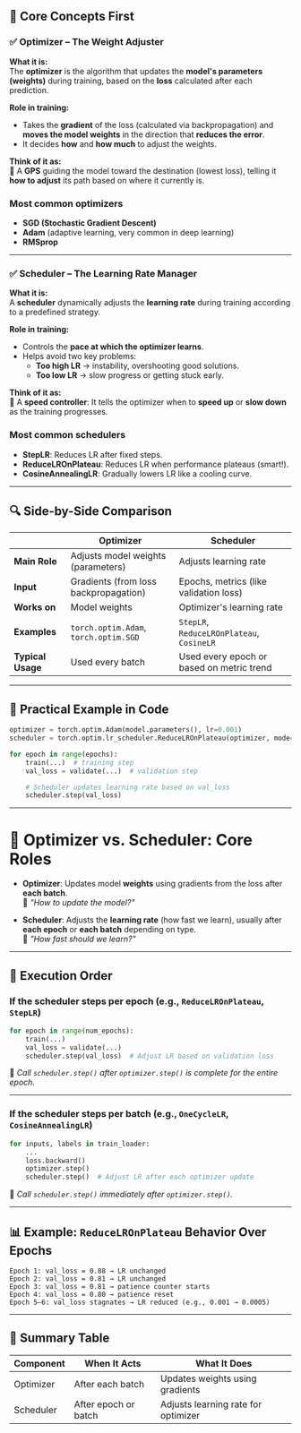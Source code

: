 ## 🧠 **Core Concepts First**

### ✅ **Optimizer – The Weight Adjuster**

**What it is:**  
The **optimizer** is the algorithm that updates the **model's parameters (weights)** during training, based on the **loss** calculated after each prediction.

**Role in training:**  

- Takes the **gradient** of the loss (calculated via backpropagation) and **moves the model weights** in the direction that **reduces the error**.
- It decides **how** and **how much** to adjust the weights.

**Think of it as:**  
📍 A **GPS** guiding the model toward the destination (lowest loss), telling it **how to adjust** its path based on where it currently is.

### Most common optimizers

- **SGD (Stochastic Gradient Descent)**
- **Adam** (adaptive learning, very common in deep learning)
- **RMSprop**

---

### ✅ **Scheduler – The Learning Rate Manager**

**What it is:**  
A **scheduler** dynamically adjusts the **learning rate** during training according to a predefined strategy.

**Role in training:**  

- Controls the **pace at which the optimizer learns**.
- Helps avoid two key problems:
  - **Too high LR** → instability, overshooting good solutions.
  - **Too low LR** → slow progress or getting stuck early.

**Think of it as:**  
📏 A **speed controller**: It tells the optimizer when to **speed up** or **slow down** as the training progresses.

### Most common schedulers

- **StepLR**: Reduces LR after fixed steps.
- **ReduceLROnPlateau**: Reduces LR when performance plateaus (smart!).
- **CosineAnnealingLR**: Gradually lowers LR like a cooling curve.

---

## 🔍 **Side-by-Side Comparison**

|                    | **Optimizer**                        | **Scheduler**                              |
|--------------------|--------------------------------------|--------------------------------------------|
| **Main Role**       | Adjusts model weights (parameters)   | Adjusts learning rate                      |
| **Input**           | Gradients (from loss backpropagation) | Epochs, metrics (like validation loss)     |
| **Works on**        | Model weights                        | Optimizer's learning rate                  |
| **Examples**        | `torch.optim.Adam`, `torch.optim.SGD` | `StepLR`, `ReduceLROnPlateau`, `CosineLR`  |
| **Typical Usage**   | Used every batch                     | Used every epoch or based on metric trend  |

---

## 🧪 **Practical Example in Code**

```python
optimizer = torch.optim.Adam(model.parameters(), lr=0.001)
scheduler = torch.optim.lr_scheduler.ReduceLROnPlateau(optimizer, mode='min', patience=2, factor=0.5)

for epoch in range(epochs):
    train(...)  # training step
    val_loss = validate(...)  # validation step

    # Scheduler updates learning rate based on val_loss
    scheduler.step(val_loss)
```

---

# 🔧 Optimizer vs. Scheduler: Core Roles

- **Optimizer**: Updates model **weights** using gradients from the loss after **each batch**.  
  📍 *"How to update the model?"*

- **Scheduler**: Adjusts the **learning rate** (how fast we learn), usually after **each epoch** or **each batch** depending on type.  
  📏 *"How fast should we learn?"*

---

## 🔁 Execution Order

### **If the scheduler steps per epoch** (e.g., `ReduceLROnPlateau`, `StepLR`)

```python
for epoch in range(num_epochs):
    train(...)
    val_loss = validate(...)
    scheduler.step(val_loss)  # Adjust LR based on validation loss
```

📌 *Call `scheduler.step()` after `optimizer.step()` is complete for the entire epoch.*

---

### **If the scheduler steps per batch** (e.g., `OneCycleLR`, `CosineAnnealingLR`)

```python
for inputs, labels in train_loader:
    ...
    loss.backward()
    optimizer.step()
    scheduler.step()  # Adjust LR after each optimizer update
```

📌 *Call `scheduler.step()` immediately after `optimizer.step()`.*

---

## 📊 Example: `ReduceLROnPlateau` Behavior Over Epochs

```
Epoch 1: val_loss = 0.88 → LR unchanged
Epoch 2: val_loss = 0.81 → LR unchanged
Epoch 3: val_loss = 0.81 → patience counter starts
Epoch 4: val_loss = 0.80 → patience reset
Epoch 5–6: val_loss stagnates → LR reduced (e.g., 0.001 → 0.0005)
```

---

## 📌 Summary Table

| Component     | When It Acts       | What It Does                        |
|---------------|--------------------|-------------------------------------|
| Optimizer     | After each batch   | Updates weights using gradients     |
| Scheduler     | After epoch or batch | Adjusts learning rate for optimizer |
